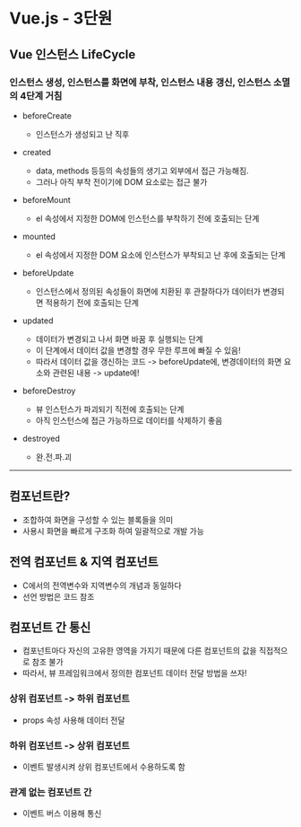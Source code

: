# Vue.js - 3단원

## Vue 인스턴스 LifeCycle
### 인스턴스 생성, 인스턴스를 화면에 부착, 인스턴스 내용 갱신, 인스턴스 소멸의 4단계 거침
* beforeCreate
  + 인스턴스가 생성되고 난 직후

* created
  + data, methods 등등의 속성들의 생기고 외부에서 접근 가능해짐.
  + 그러나 아직 부착 전이기에 DOM 요소로는 접근 불가

* beforeMount
  + el 속성에서 지정한 DOM에 인스턴스를 부착하기 전에 호출되는 단계

* mounted
  + el 속성에서 지정한 DOM 요소에 인스턴스가 부착되고 난 후에 호출되는 단계

* beforeUpdate
  + 인스턴스에서 정의된 속성들이 화면에 치환된 후 관찰하다가 데이터가 변경되면 적용하기 전에 호출되는 단계

* updated
  + 데이터가 변경되고 나서 화면 바꿈 후 실행되는 단계
  + 이 단계에서 데이터 값을 변경할 경우 무한 루프에 빠질 수 있음!
  + 따라서 데이터 값을 갱신하는 코드 -> beforeUpdate에, 변경데이터의 화면 요소와 관련된 내용 -> update에!

* beforeDestroy
  + 뷰 인스턴스가 파괴되기 직전에 호출되는 단계
  + 아직 인스턴스에 접근 가능하므로 데이터를 삭제하기 좋음

* destroyed
  + 완.전.파.괴

***

## 컴포넌트란?
* 조합하여 화면을 구성할 수 있는 블록들을 의미
* 사용시 화면을 빠르게 구조화 하여 일괄적으로 개발 가능


## 전역 컴포넌트 & 지역 컴포넌트
* C에서의 전역변수와 지역변수의 개념과 동일하다
* 선언 방법은 코드 참조


## 컴포넌트 간 통신
* 컴포넌트마다 자신의 고유한 영역을 가지기 때문에 다른 컴포넌트의 값을 직접적으로 참조 불가
* 따라서, 뷰 프레임워크에서 정의한 컴포넌트 데이터 전달 방법을 쓰자!


### 상위 컴포넌트 -> 하위 컴포넌트
* props 속성 사용해 데이터 전달

### 하위 컴포넌트 -> 상위 컴포넌트
* 이벤트 발생시켜 상위 컴포넌트에서 수용하도록 함

### 관계 없는 컴포넌트 간
* 이벤트 버스 이용해 통신
